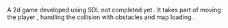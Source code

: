 A 2d game developed using SDL not completed yet . It takes part of moving the player , handling the collision  with obstacles and map loading .
